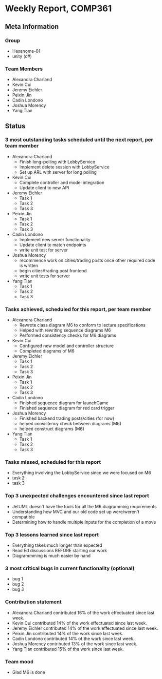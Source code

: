 # Weekly Report, COMP361

## Meta Information

### Group

 * Hexanome-01
 * unity (c#)

### Team Members

 * Alexandra Charland
 * Kevin Cui
 * Jeremy Eichler
 * Peixin Jin
 * Cadin Londono
 * Joshua Morency
 * Yang Tian

## Status

### 3 most outstanding tasks scheduled until the next report, per team member

 * Alexandra Charland
   * Finish long-polling with LobbyService
   * Implement delete session with LobbyService
   * Set up ARL with server for long polling
 * Kevin Cui
   * Complete controller and model integration
   * Update client to new API
 * Jeremy Eichler
   * Task 1
   * Task 2
   * Task 3
 * Peixin Jin
   * Task 1
   * Task 2
   * Task 3
 * Cadin Londono
   * Implement new server functionality
   * Update client to match endpoints
   * write unit test for server
 * Joshua Morency
   * recommence work on cities/trading posts once other required code is written
   * begin cities/trading post frontend
   * write unit tests for server
 * Yang Tian
   * Task 1
   * Task 2
   * Task 3

### Tasks achieved, scheduled for this report, per team member

 * Alexandra Charland
   * Rewrote class diagram M6 to conform to lecture specifications
   * Helped with rewriting sequence diagrams M6
   * Performed consistency checks for M6 diagrams
 * Kevin Cui
   * Configured new model and controller structure
   * Completed diagrams of M6
 * Jeremy Eichler
   * Task 1
   * Task 2
   * Task 3
 * Peixin Jin
   * Task 1
   * Task 2
   * Task 3
 * Cadin Londono
   * Finished sequence diagram for launchGame
   * Finished sequence diagram for red card trigger
 * Joshua Morency
   * Finished backend trading posts/cities (for now)
   * helped consistency check between diagrams (M6)
   * helped construct diagrams (M6)
 * Yang Tian
   * Task 1
   * Task 2
   * Task 3

### Tasks missed, scheduled for this report

 * Everything involving the LobbyService since we were focused on M6
 * task 2
 * task 3

### Top 3 unexpected challenges encountered since last report

 * JetUML doesn't have the tools for all the M6 diagramming requirements
 * Understanding how MVC and our old code set up were/weren't compatible
 * Determining how to handle multiple inputs for the completion of a move

### Top 3 lessons learned since last report

 * Everything takes much longer than expected
 * Read Ed discussions BEFORE starting our work
 * Diagrammming is much easier by hand

### 3 most critical bugs in current functionality (optional)

 * bug 1
 * bug 2
 * bug 3

### Contribution statement

 * Alexandra Charland contributed 16% of the work effectuated since last week.
 * Kevin Cui contributed 14% of the work effectuated since last week.
 * Jeremy Eichler contributed 14% of the work effectuated since last week.
 * Peixin Jin contributed 14% of the work since last week.
 * Cadin Londono contributed 14% of the work since last week.
 * Joshua Morency contributed 13% of the work since last week.
 * Yang Tian contributed 15% of the work since last week.

### Team mood

 * Glad M6 is done
